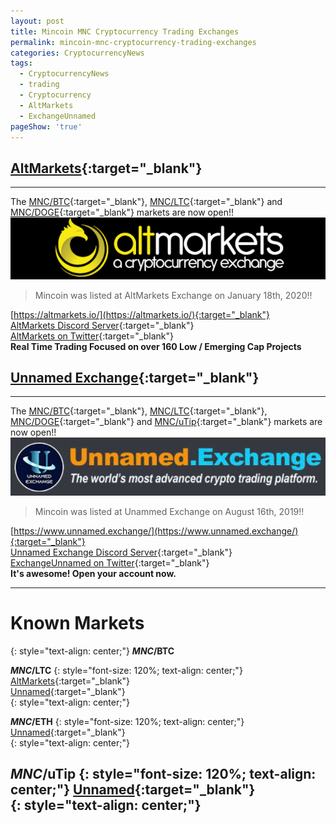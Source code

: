 ```yaml
---
layout: post
title: Mincoin MNC Cryptocurrency Trading Exchanges
permalink: mincoin-mnc-cryptocurrency-trading-exchanges
categories: CryptocurrencyNews
tags:
  - CryptocurrencyNews
  - trading
  - Cryptocurrency
  - AltMarkets
  - ExchangeUnnamed
pageShow: 'true'
---
```

## [AltMarkets](https://coinpaprika.com/exchanges/altmarkets/){:target="_blank"}
----
The [MNC/BTC](https://altmarkets.io/trading/mncbtc){:target="_blank"}, [MNC/LTC](https://altmarkets.io/trading/mncltc){:target="_blank"} and [MNC/DOGE](https://altmarkets.io/trading/mncdoge){:target="_blank"} markets are now open!!
![image](/images/post/altmarkets-exchange.png)
> Mincoin was listed at AltMarkets Exchange on January 18th, 2020!!

[https://altmarkets.io/](https://altmarkets.io/){:target="_blank"}<br/>
[AltMarkets Discord Server](https://discord.gg/jNjSzcW){:target="_blank"}<br/>
[AltMarkets on Twitter](https://twitter.com/AltmarketsEX){:target="_blank"}<br/>
**Real Time Trading Focused on over 160 Low / Emerging Cap Projects**

## [Unnamed Exchange](https://coinpaprika.com/exchanges/unnamed/){:target="_blank"}
----
The [MNC/BTC](https://www.unnamed.exchange/Exchange?market=MNC_BTC){:target="_blank"}, [MNC/LTC](https://www.unnamed.exchange/Exchange?market=MNC_LTC){:target="_blank"}, [MNC/DOGE](https://www.unnamed.exchange/Exchange?market=MNC_DOGE){:target="_blank"} and [MNC/uTip](https://www.unnamed.exchange/Exchange?market=MNC_uTip){:target="_blank"}  markets are now open!!  
![image](/images/post/unnamed-exchange-banner.png)
> Mincoin was listed at Unammed Exchange on August 16th, 2019!!

[https://www.unnamed.exchange/](https://www.unnamed.exchange/){:target="_blank"}<br/>
[Unnamed Exchange Discord Server](https://discord.gg/sKpH6ay){:target="_blank"}<br/>
[ExchangeUnnamed on Twitter](https://twitter.com/ExchangeUnnamed){:target="_blank"}<br/>
**It's awesome! Open your account now.**

----
# Known Markets
{: style="text-align: center;"}
**$MNC/$BTC**







**$MNC/$LTC**
{: style="font-size: 120%; text-align: center;"}
[AltMarkets](https://altmarkets.io/trading/mncltc){:target="_blank"}  
[Unnamed](https://www.unnamed.exchange/Exchange?market=MNC_LTC){:target="_blank"}  
{: style="text-align: center;"}

**$MNC/$ETH**
{: style="font-size: 120%; text-align: center;"}
[Unnamed](https://www.unnamed.exchange/Exchange?market=MNC_ETH){:target="_blank"}  
{: style="text-align: center;"}

**$MNC/$uTip**
{: style="font-size: 120%; text-align: center;"}
[Unnamed](https://www.unnamed.exchange/Exchange?market=MNC_uTip){:target="_blank"}  
{: style="text-align: center;"}
----
